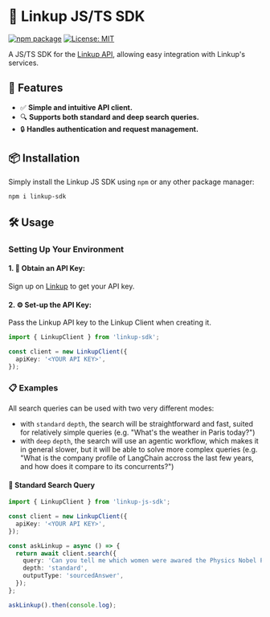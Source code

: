# 🚀 Linkup JS/TS SDK

[![npm package](https://badge.fury.io/js/linkup-sdk.svg)](https://www.npmjs.com/package/linkup-sdk)
[![License: MIT](https://img.shields.io/badge/License-MIT-yellow.svg)](LICENSE)

A JS/TS SDK for the [Linkup API](https://linkup-api.readme.io/reference/getting-started), allowing
easy integration with Linkup's services.

## 🌟 Features

- ✅ **Simple and intuitive API client.**
- 🔍 **Supports both standard and deep search queries.**
- 🔒 **Handles authentication and request management.**

## 📦 Installation

Simply install the Linkup JS SDK using `npm` or any other package manager:

```bash
npm i linkup-sdk
```

## 🛠️ Usage

### Setting Up Your Environment

#### 1. **🔑 Obtain an API Key:**

Sign up on [Linkup](https://app.linkup.so) to get your API key.

#### 2. **⚙️ Set-up the API Key:**

Pass the Linkup API key to the Linkup Client when creating it.

```typescript
import { LinkupClient } from 'linkup-sdk';

const client = new LinkupClient({
  apiKey: '<YOUR API KEY>',
});
```

### 📋 Examples

All search queries can be used with two very different modes:

- with `standard` `depth`, the search will be straightforward and fast, suited for relatively simple
  queries (e.g. "What's the weather in Paris today?")
- with `deep` `depth`, the search will use an agentic workflow, which makes it in general slower,
  but it will be able to solve more complex queries (e.g. "What is the company profile of LangChain
  accross the last few years, and how does it compare to its concurrents?")

#### 📝 Standard Search Query

```typescript
import { LinkupClient } from 'linkup-js-sdk';

const client = new LinkupClient({
  apiKey: '<YOUR API KEY>',
});

const askLinkup = async () => {
  return await client.search({
    query: 'Can you tell me which women were awared the Physics Nobel Prize',
    depth: 'standard',
    outputType: 'sourcedAnswer',
  });
};

askLinkup().then(console.log);
```

